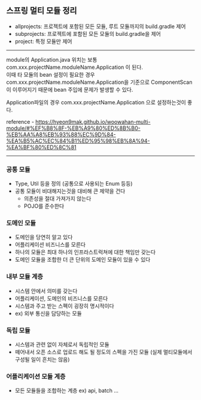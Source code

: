 ## 스프링 멀티 모듈 정리

- allprojects: 프로젝트에 포함된 모든 모듈, 루트 모듈까지의 build.gradle 제어
- subprojects: 프로젝트에 포함된 모든 모듈의 build.gradle을 제어
- project: 특정 모듈만 제어


--------------------------------------------------------------------

module의 Application.java 위치는 보통 com.xxx.projectName.moduleName.Application 이 된다.  
이때 타 모듈의 bean 설정이 필요한 경우 com.xxx.projectName.moduleName.Application을 기준으로 ComponentScan이 이루어지기 때문에 bean 주입에 문제가 발생할 수 있다.  

Application파일의 경우 com.xxx.projectName.Application 으로 설정하는것이 좋다.

reference - https://hyeon9mak.github.io/woowahan-multi-module/#%EF%B8%8F-%EB%A9%80%ED%8B%B0-%EB%AA%A8%EB%93%88%EC%9D%84-%EA%B5%AC%EC%84%B1%ED%95%98%EB%8A%94-%EA%BF%80%ED%8C%81




----------------------------------------------------------------------


### 공통 모듈
- Type, Util 등을 정의 (공통으로 사용되는 Enum 등등)
- 공통 모듈이 비대해지는것을 대비해 큰 제약을 건다
    - 의존성을 절대 가져가지 않는다
    - POJO를 준수한다

### 도메인 모듈 
- 도메인을 당연히 알고 있다
- 어플리케이션 비즈니스를 모른다
- 하나의 모듈은 최대 하나의 인프라스트럭쳐에 대한 책임만 갖는다
- 도메인 모듈을 조합한 더 큰 단위의 도메인 모듈이 있을 수 있다

### 내부 모듈 계층 
- 시스템 안에서 의미를 갖는다
- 어플리케이션, 도메인의 비즈니스를 모른다
- 시스템과 주고 받는 스펙이 굉장히 명시적이다
- ex) 외부 통신을 담당하는 모듈

### 독립 모듈
- 시스템과 관련 없이 자체로서 독립적인 모듈
- 떼어내서 오픈 소스로 업로드 해도 될 정도의 스펙을 가진 모듈
(실제 멀티모듈에서 구성될 일이 흔치는 않음)

### 어플리케이션 모듈 계층
- 모든 모듈들을 조합하는 계층
ex) api, batch ...